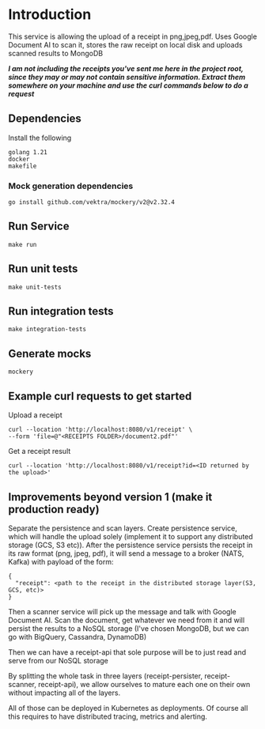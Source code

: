 # Introduction

This service is allowing the upload of a receipt in png,jpeg,pdf.
Uses Google Document AI to scan it, stores the raw receipt on local disk and uploads scanned results to MongoDB

***I am not including the receipts you've sent me here in the project root, 
since they may or may not contain sensitive information.
Extract them somewhere on your machine and use the curl commands below to do a request***

## Dependencies

Install the following

```
golang 1.21
docker
makefile  
```
### Mock generation dependencies
```
go install github.com/vektra/mockery/v2@v2.32.4
```

## Run Service

```shell
make run
```

## Run unit tests

```
make unit-tests
```

## Run integration tests

```
make integration-tests
```

## Generate mocks 
```
mockery 
```

## Example curl requests to get started

Upload a receipt
```
curl --location 'http://localhost:8080/v1/receipt' \
--form 'file=@"<RECEIPTS FOLDER>/document2.pdf"'
```

Get a receipt result
```
curl --location 'http://localhost:8080/v1/receipt?id=<ID returned by the upload>'
```


## Improvements beyond version 1 (make it production ready)

Separate the persistence and scan layers.
Create persistence service, which will handle the upload solely (implement it to support any distributed storage (GCS, S3 etc)).
After the persistence service persists the receipt in its raw format (png, jpeg, pdf), it will send a message to a broker (NATS, Kafka) 
with payload of the form:
```
{
  "receipt": <path to the receipt in the distributed storage layer(S3, GCS, etc)> 
}
```
Then a scanner service will pick up the message and talk with Google Document AI. Scan the document, get whatever we need
from it and will persist the results to a NoSQL storage (I've chosen MongoDB, but we can go with BigQuery, Cassandra, DynamoDB)

Then we can have a receipt-api that sole purpose will be to just read and serve from our NoSQL storage

By splitting the whole task in three layers (receipt-persister, receipt-scanner, receipt-api), 
we allow ourselves to mature each one on their own without impacting all of the layers.

All of those can be deployed in Kubernetes as deployments. 
Of course all this requires to have distributed tracing, metrics and alerting. 


